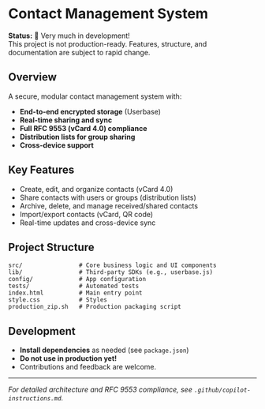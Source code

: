 # Contact Management System

**Status:** 🚧 Very much in development!  
This project is not production-ready. Features, structure, and documentation are subject to rapid change.

## Overview

A secure, modular contact management system with:
- **End-to-end encrypted storage** (Userbase)
- **Real-time sharing and sync**
- **Full RFC 9553 (vCard 4.0) compliance**
- **Distribution lists for group sharing**
- **Cross-device support**

## Key Features

- Create, edit, and organize contacts (vCard 4.0)
- Share contacts with users or groups (distribution lists)
- Archive, delete, and manage received/shared contacts
- Import/export contacts (vCard, QR code)
- Real-time updates and cross-device sync

## Project Structure

```
src/                # Core business logic and UI components
lib/                # Third-party SDKs (e.g., userbase.js)
config/             # App configuration
tests/              # Automated tests
index.html          # Main entry point
style.css           # Styles
production_zip.sh   # Production packaging script
```

## Development

- **Install dependencies** as needed (see `package.json`)
- **Do not use in production yet!**
- Contributions and feedback are welcome.

---

*For detailed architecture and RFC 9553 compliance, see `.github/copilot-instructions.md`.*
